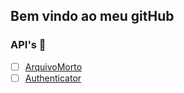 ## Bem vindo ao meu gitHub
  


### API's  👋
- [ ] [ArquivoMorto](https://github.com/DiogoRTedesco/ArquivoMorto) 
- [ ] [Authenticator](https://github.com/DiogoRTedesco/authenticator)
<!--
**DiogoRTedesco/DiogoRTedesco** is a ✨ _special_ ✨ repository because its `README.md` (this file) appears on your GitHub profile.

Here are some ideas to get you started:

- 🔭 I’m currently working on ...
- 🌱 I’m currently learning ...
- 👯 I’m looking to collaborate on ...
- 🤔 I’m looking for help with ...
- 💬 Ask me about ...
- 📫 How to reach me: ...
- 😄 Pronouns: ...
- ⚡ Fun fact: ...
-->
